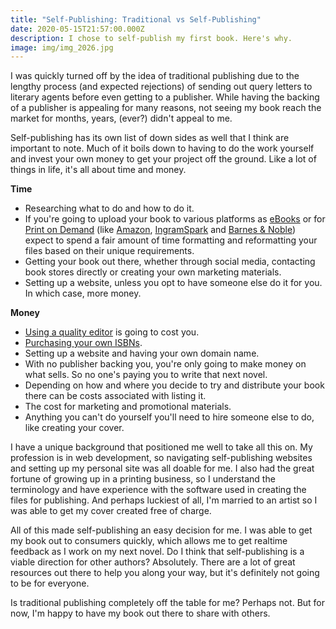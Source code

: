 ```yaml
---
title: "Self-Publishing: Traditional vs Self-Publishing"
date: 2020-05-15T21:57:00.000Z
description: I chose to self-publish my first book. Here's why.
image: img/img_2026.jpg
---
```

I was quickly turned off by the idea of traditional publishing due to the lengthy process (and expected rejections) of sending out query letters to literary agents before even getting to a publisher. While having the backing of a publisher is appealing for many reasons, not seeing my book reach the market for months, years, (ever?) didn't appeal to me.

Self-publishing has its own list of down sides as well that I think are important to note. Much of it boils down to having to do the work yourself and invest your own money to get your project off the ground. Like a lot of things in life, it's all about time and money.

**Time**

* Researching what to do and how to do it.
* If you're going to upload your book to various platforms as [eBooks](post/self-publishing-ebooks/) or for [Print on Demand](/post/self-publishing-print-on-demand-pod) (like [Amazon](/post/self-publishing-setting-up-an-amazon-paperback/), [IngramSpark](/post/self-publishing-setting-up-an-ingramspark-paperback/) and [Barnes & Noble](/post/self-publishing-setting-up-a-barnes-noble-paperback/)) expect to spend a fair amount of time formatting and reformatting your files based on their unique requirements.
* Getting your book out there, whether through social media, contacting book stores directly or creating your own marketing materials.
* Setting up a website, unless you opt to have someone else do it for you. In which case, more money.

**Money**

* [Using a quality editor](/post/self-publishing-using-an-editor/) is going to cost you.
* [Purchasing your own ISBNs](/post/self-publishing-purchasing-isbns/).
* Setting up a website and having your own domain name.
* With no publisher backing you, you're only going to make money on what sells. So no one's paying you to write that next novel.
* Depending on how and where you decide to try and distribute your book there can be costs associated with listing it.
* The cost for marketing and promotional materials.
* Anything you can't do yourself you'll need to hire someone else to do, like creating your cover.

I have a unique background that positioned me well to take all this on. My profession is in web development, so navigating self-publishing websites and setting up my personal site was all doable for me. I also had the great fortune of growing up in a printing business, so I understand the terminology and have experience with the software used in creating the files for publishing. And perhaps luckiest of all, I'm married to an artist so I was able to get my cover created free of charge.

All of this made self-publishing an easy decision for me. I was able to get my book out to consumers quickly, which allows me to get realtime feedback as I work on my next novel. Do I think that self-publishing is a viable direction for other authors? Absolutely. There are a lot of great resources out there to help you along your way, but it's definitely not going to be for everyone.

Is traditional publishing completely off the table for me? Perhaps not. But for now, I'm happy to have my book out there to share with others.